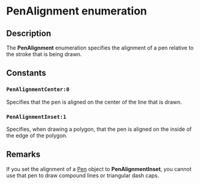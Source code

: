 # PenAlignment enumeration

## Description

The **PenAlignment** enumeration specifies the alignment of a pen relative to the stroke that is being drawn.

## Constants

### `PenAlignmentCenter:0`

Specifies that the pen is aligned on the center of the line that is drawn.

### `PenAlignmentInset:1`

Specifies, when drawing a polygon, that the pen is aligned on the inside of the edge of the polygon.

## Remarks

If you set the alignment of a
[Pen](https://learn.microsoft.com/windows/desktop/api/gdipluspen/nl-gdipluspen-pen) object to ****PenAlignmentInset****, you cannot use that pen to draw compound lines or triangular dash caps.